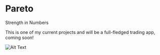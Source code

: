 # Pareto
Strength in Numbers

This is one of my current projects and will be a full-fledged trading app, coming soon!

![Alt Text](https://github.com/zcoriarty/Penya/blob/main/Simulator%20Screen%20Recording%20-%20iPhone%2013%20-%202022-01-27%20at%2017.55.24.gif)


